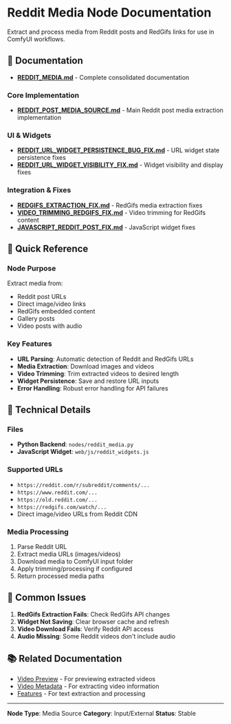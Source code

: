 # Reddit Media Node Documentation

Extract and process media from Reddit posts and RedGifs links for use in ComfyUI workflows.

## 📄 Documentation

- **[REDDIT_MEDIA.md](REDDIT_MEDIA.md)** - Complete consolidated documentation
### Core Implementation

- **[REDDIT_POST_MEDIA_SOURCE.md](REDDIT_POST_MEDIA_SOURCE.md)** - Main Reddit post media extraction implementation

### UI & Widgets

- **[REDDIT_URL_WIDGET_PERSISTENCE_BUG_FIX.md](REDDIT_URL_WIDGET_PERSISTENCE_BUG_FIX.md)** - URL widget state persistence fixes
- **[REDDIT_URL_WIDGET_VISIBILITY_FIX.md](REDDIT_URL_WIDGET_VISIBILITY_FIX.md)** - Widget visibility and display fixes

### Integration & Fixes

- **[REDGIFS_EXTRACTION_FIX.md](REDGIFS_EXTRACTION_FIX.md)** - RedGifs media extraction fixes
- **[VIDEO_TRIMMING_REDGIFS_FIX.md](VIDEO_TRIMMING_REDGIFS_FIX.md)** - Video trimming for RedGifs content
- **[JAVASCRIPT_REDDIT_POST_FIX.md](JAVASCRIPT_REDDIT_POST_FIX.md)** - JavaScript widget fixes

## 🎯 Quick Reference

### Node Purpose

Extract media from:

- Reddit post URLs
- Direct image/video links
- RedGifs embedded content
- Gallery posts
- Video posts with audio

### Key Features

- **URL Parsing**: Automatic detection of Reddit and RedGifs URLs
- **Media Extraction**: Download images and videos
- **Video Trimming**: Trim extracted videos to desired length
- **Widget Persistence**: Save and restore URL inputs
- **Error Handling**: Robust error handling for API failures

## 🔧 Technical Details

### Files

- **Python Backend**: `nodes/reddit_media.py`
- **JavaScript Widget**: `web/js/reddit_widgets.js`

### Supported URLs

- `https://reddit.com/r/subreddit/comments/...`
- `https://www.reddit.com/...`
- `https://old.reddit.com/...`
- `https://redgifs.com/watch/...`
- Direct image/video URLs from Reddit CDN

### Media Processing

1. Parse Reddit URL
2. Extract media URLs (images/videos)
3. Download media to ComfyUI input folder
4. Apply trimming/processing if configured
5. Return processed media paths

## 🐛 Common Issues

1. **RedGifs Extraction Fails**: Check RedGifs API changes
2. **Widget Not Saving**: Clear browser cache and refresh
3. **Video Download Fails**: Verify Reddit API access
4. **Audio Missing**: Some Reddit videos don't include audio

## 📚 Related Documentation

- [Video Preview](../video-preview/) - For previewing extracted videos
- [Video Metadata](../video-metadata/) - For extracting video information
- [Features](../../features/) - For text extraction and processing

---

**Node Type**: Media Source
**Category**: Input/External
**Status**: Stable